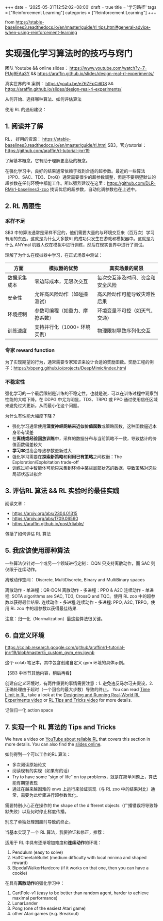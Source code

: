 +++
date = '2025-05-31T12:52:02+08:00'
draft = true
title = '学习路径'
tags = ["Reinforcement Learning"]
categories = ["Reinforcement Learning"]
+++



from https://stable-baselines3.readthedocs.io/en/master/guide/rl_tips.html#general-advice-when-using-reinforcement-learning

# 实现强化学习算法时的技巧与窍门

团队 Youtube && online slides：
https://www.youtube.com/watch?v=7-PUg9EAa3Y && https://araffin.github.io/slides/design-real-rl-experiments/

真实世界的RL案例：
https://youtu.be/eZ6ZEpCi6D8  && https://araffin.github.io/slides/design-real-rl-experiments/


从何开始、选择哪种算法、如何评估算法

使用 RL 的通用建议：


## 1. 阅读并了解

RL， 好用的资源： https://stable-baselines3.readthedocs.io/en/master/guide/rl.html 
SB3，官方tutorial： https://github.com/araffin/rl-tutorial-jnrr19

了解基本概念，它有助于理解更高级的概念。

在强化学习中，良好的结果通常依赖于找到合适的超参数。最近的一些算法（PPO、SAC、TD3、DroQ）通常需要很少的超参数调整，但是不要期望默认的超参数在任何环境中都能工作。所以强烈建议在这里：https://github.com/DLR-RM/rl-baselines3-zoo 找调优后的超参数，自动化调参数也在上述中。


## 2. RL 局限性
### 采样不足

SB3 中的算法通常是采样不足的，他们需要大量的与环境交互来（百万次）学习有用的东西。这就是为什么大多数RL的成功只发生在游戏和模拟器中。这就是为什么 ANYmal 机器人仅在模拟中进行训练，然后在现实世界中进行了测试。

理解了为什么在模拟器中学习，在正式场景中测试：

|方面|模拟器的优势|真实场景的局限|
|---|---|---|
|数据采集成本	|零边际成本，无限次交互	            |每次交互涉及时间、资金和安全风险|
|安全性	        |允许高风险动作（如碰撞测试）	    |高风险动作可能导致灾难性后果|
|环境控制	    |参数可编程（如重力、摩擦系数）	     |环境变量不可控（如天气、交通）|
|训练速度	    |支持并行化（1000+ 环境实例）	    |物理限制导致序列化交互|


### 专家 reward function
为了实现期望的行为，通常需要专家知识来设计合适的奖励函数。奖励工程的例子：https://xbpeng.github.io/projects/DeepMimic/index.html


### 不稳定性
强化学习的一个最后限制是训练的不稳定性。也就是说，可以在训练过程中观察到性能的大幅下降。在 DDPG 中尤为明显，TD3、TRPO 或 PPO 通过使用信任区域来避免过大更新，从而最小化这个问题。

为什么有性能大幅度下降？

- 强化学习通常使用**深度神经网络来近似价值函数**或策略函数，这种函数逼近本身带有误差
- 在**离线或经验回放训练**中，采样的数据分布与当前策略不一致，导致估计的价值函数偏差较大
- **学习率**过高会导致参数更新过大
- 强化学习需要在**探索新策略**和**利用已有策略**之间权衡：The Exploration/Exploitation trade-off
- 训练过程中智能体可能只采集到环境中某些局部状态的数据，导致策略对这些局部状态过拟合


## 3. 评估RL 算法 && RL 实验时的最佳实践

阅读文章：

- https://arxiv.org/abs/2304.01315
- https://arxiv.org/abs/1709.06560
- https://araffin.github.io/post/rliable/

包括了如何评估 RL 算法

## 5. 我应该使用那种算法

一些算法仅针对一个或另一个领域进行定制： DQN 只支持离散动作，而 SAC 则仅限于连续动作。

离散动作空间：
Discrete, MultiDiscrete, Binary and MultiBinary spaces

离散动作 - 单进程：QR-DQN
离散动作 - 多进程：PPO & A2C
连续动作 - 单进程: SOTA algorithms are SAC, TD3, CrossQ and TQC。使用 RL zoo 中的超参数以获得最佳结果.
连续动作 - 多进程:连续动作 - 多进程: PPO, A2C, TRPO。使用 RL zoo 中的超参数以获得最佳结果.

注意：归一化（Normalization）最这些算法很关键。


## 6. 自定义环境 

https://colab.research.google.com/github/araffin/rl-tutorial-jnrr19/blob/master/5_custom_gym_env.ipynb

这个 colab 笔记本，其中包含创建自定义 gym 环境的具体示例。

【SB3 中本节其他内容，稍后再看】

创建自定义环境时，有两件重要的事情需要注意：1. 避免违反马尔可夫假设，2. 正确处理由于超时（一个回合的最大步数）导致的终止。 You can read [Time Limit in RL](https://arxiv.org/abs/1712.00378), take a look at the [Designing and Running Real-World RL Experiments video](https://youtu.be/eZ6ZEpCi6D8) or [RL Tips and Tricks video](https://www.youtube.com/watch?v=Ikngt0_DXJg) for more details.

记住归一化 action space


## 7. 实现一个 RL 算法的 Tips and Tricks 

We have a video on [YouTube about reliable RL](https://www.youtube.com/watch?v=7-PUg9EAa3Y) that covers this section in more details. You can also find the [slides online](https://araffin.github.io/slides/tips-reliable-rl/).

如何得到一个可以工作的RL 算法：

- 多次阅读原始论文
- 阅读现有的实现（如果有的话）
- Try to have some “sign of life” on toy problems，就是在简单问题上，算法能有期望表现
- 通过在越来越困难的 envs 上运行来验证实现（与 RL zoo 中的结果对比）通常，需要为此步骤进行超参数优化。

需要特别小心正在操作的 the shape of the different objects（广播错误将导致静默失败）以及何时停止梯度传播。

别忘了单独处理因超时导致的终止。

当基本实现了一个 RL 算法，我要验证和修正，推荐：

适用于 RL 中具有逐渐增加难度和**连续动作**的环境：
1. Pendulum (easy to solve)
2. HalfCheetahBullet (medium difficulty with local minima and shaped reward)
3. BipedalWalkerHardcore (if it works on that one, then you can have a cookie)

在具有**离散动作**的强化学习中：
1. CartPole-v1 (easy to be better than random agent, harder to achieve maximal performance)
2. LunarLander
3. Pong (one of the easiest Atari game)
4. other Atari games (e.g. Breakout)


